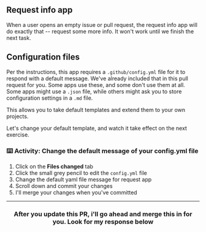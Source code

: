 ## Request info app
When a user opens an empty issue or pull request, the request info app will do exactly that -- request some more info. It won't work until we finish the next task.

## Configuration files
Per the instructions, this app requires a `.github/config.yml` file for it to respond with a default message. We've already included that in this pull request for you. Some apps use these, and some don't use them at all. Some apps might use a `.json` file, while others might ask you to store configuration settings in a `.md` file.

This allows you to take default templates and extend them to your own projects.

Let's change your default template, and watch it take effect on the next exercise.

### :keyboard: Activity: Change the default message of your config.yml file
  1. Click on the **Files changed** tab
  1. Click the small grey pencil to edit the `config.yml` file
  1. Change the default yaml file message for request app
  1. Scroll down and commit your changes
  1. I'll merge your changes when you've committed

<hr>
<h3 align="center">After you update this PR, i'll go ahead and merge this in for you. Look for my response below</h3>
